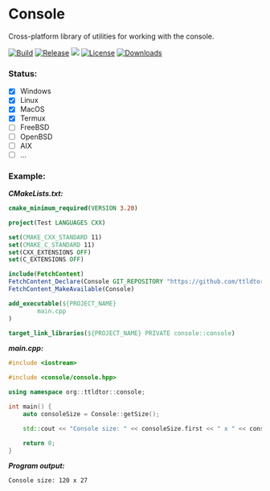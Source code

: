 # Console
Cross-platform library of utilities for working with the console.

[![Build](https://github.com/ttldtor/Console/actions/workflows/build.yml/badge.svg?branch=default)](https://github.com/ttldtor/Console/actions/workflows/build.yml)
[![Release](https://img.shields.io/github/v/release/ttldtor/Console)](https://github.com/ttldtor/Console/releases/latest)
![](https://img.shields.io/badge/C++%20standard-C++11-blueviolet)
[![License](https://img.shields.io/badge/license-BSL--1.0-orange)](https://github.com/ttldtor/Console/blob/default/LICENSE)
[![Downloads](https://img.shields.io/github/downloads/ttldtor/Console/total)](https://github.com/ttldtor/Console/releases/latest)

### Status:
* [x] Windows
* [x] Linux
* [x] MacOS
* [x] Termux
* [ ] FreeBSD
* [ ] OpenBSD
* [ ] AIX
* [ ] ...

### Example:

_**CMakeLists.txt:**_
```cmake
cmake_minimum_required(VERSION 3.20)

project(Test LANGUAGES CXX)

set(CMAKE_CXX_STANDARD 11)
set(CMAKE_C_STANDARD 11)
set(CXX_EXTENSIONS OFF)
set(C_EXTENSIONS OFF)

include(FetchContent)
FetchContent_Declare(Console GIT_REPOSITORY "https://github.com/ttldtor/Console.git" GIT_TAG default)
FetchContent_MakeAvailable(Console)

add_executable(${PROJECT_NAME}
        main.cpp
)

target_link_libraries(${PROJECT_NAME} PRIVATE console::console)

```

**_main.cpp:_**
```cpp
#include <iostream>

#include <console/console.hpp>

using namespace org::ttldtor::console;

int main() {
    auto consoleSize = Console::getSize();

    std::cout << "Console size: " << consoleSize.first << " x " << consoleSize.second << std::endl;

    return 0;
}
```

_**Program output:**_
```text
Console size: 120 x 27
```